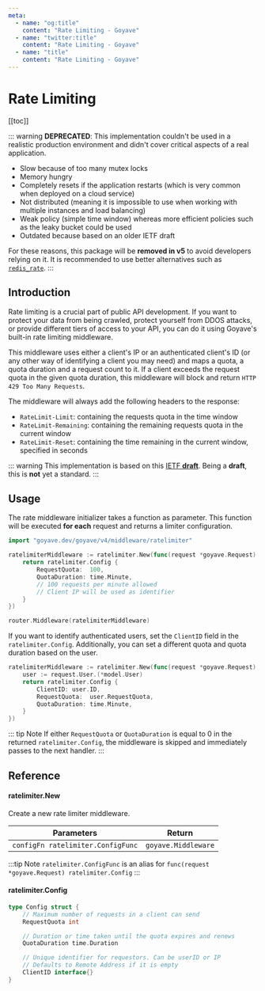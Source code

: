 ```yaml
---
meta:
  - name: "og:title"
    content: "Rate Limiting - Goyave"
  - name: "twitter:title"
    content: "Rate Limiting - Goyave"
  - name: "title"
    content: "Rate Limiting - Goyave"
---
```


# Rate Limiting

<Badge text="Since v3.5.0"/>

[[toc]]

::: warning
**DEPRECATED**: This implementation couldn't be used in a realistic production environment and didn't cover critical aspects of a real application.

- Slow because of too many mutex locks
- Memory hungry
- Completely resets if the application restarts (which is very common when deployed on a cloud service)
- Not distributed (meaning it is impossible to use when working with multiple instances and load balancing)
- Weak policy (simple time window) whereas more efficient policies such as the leaky bucket could be used
- Outdated because based on an older IETF draft

For these reasons, this package will be **removed in v5** to avoid developers relying on it. It is recommended to use better alternatives such as [`redis_rate`](https://github.com/go-redis/redis_rate).
:::

## Introduction

Rate limiting is a crucial part of public API development. If you want to protect your data from being crawled, protect yourself from DDOS attacks, or provide different tiers of access to your API, you can do it using Goyave's built-in rate limiting middleware.

This middleware uses either a client's IP or an authenticated client's ID (or any other way of identifying a client you may need) and maps a quota, a quota duration and a request count to it. If a client exceeds the request quota in the given quota duration, this middleware will block and return `HTTP 429 Too Many Requests`.

The middleware will always add the following headers to the response:
- `RateLimit-Limit`: containing the requests quota in the time window
- `RateLimit-Remaining`: containing the remaining requests quota in the current window
- `RateLimit-Reset`: containing the time remaining in the current window, specified in seconds

::: warning 
This implementation is based on this [IETF **draft**](https://tools.ietf.org/id/draft-polli-ratelimit-headers-04.html). Being a **draft**, this is **not** yet a standard.
:::

## Usage

The rate middleware initializer takes a function as parameter. This function will be executed **for each** request and returns a limiter configuration.

```go
import "goyave.dev/goyave/v4/middleware/ratelimiter"

ratelimiterMiddleware := ratelimiter.New(func(request *goyave.Request) ratelimiter.Config {
    return ratelimiter.Config {
        RequestQuota:  100,
        QuotaDuration: time.Minute,
        // 100 requests per minute allowed
        // Client IP will be used as identifier
    }
})

router.Middleware(ratelimiterMiddleware)
```

If you want to identify authenticated users, set the `ClientID` field in the `ratelimiter.Config`. Additionally, you can set a different quota and quota duration based on the user.
```go
ratelimiterMiddleware := ratelimiter.New(func(request *goyave.Request) ratelimiter.Config {
    user := request.User.(*model.User)
    return ratelimiter.Config {
        ClientID: user.ID,
        RequestQuota:  user.RequestQuota,
        QuotaDuration: time.Minute,
    }
})
```

::: tip Note
If either `RequestQuota` or `QuotaDuration` is equal to 0 in the returned `ratelimiter.Config`, the middleware is skipped and immediately passes to the next handler.
:::

## Reference

#### ratelimiter.New

Create a new rate limiter middleware.

| Parameters                        | Return              |
|-----------------------------------|---------------------|
| `configFn ratelimiter.ConfigFunc` | `goyave.Middleware` |

:::tip Note
`ratelimiter.ConfigFunc` is an alias for `func(request *goyave.Request) ratelimiter.Config`
:::

#### ratelimiter.Config

```go
type Config struct {
    // Maximum number of requests in a client can send
    RequestQuota int

	// Duration or time taken until the quota expires and renews
    QuotaDuration time.Duration

    // Unique identifier for requestors. Can be userID or IP
    // Defaults to Remote Address if it is empty
    ClientID interface{}
}
```